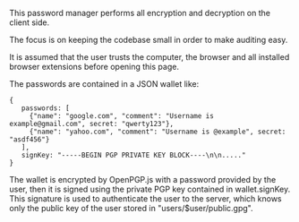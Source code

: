 This password manager performs all encryption and decryption on the client
side.

The focus is on keeping the codebase small in order to make auditing easy.

It is assumed that the user trusts the computer, the browser and all
installed browser extensions before opening this page.

The passwords are contained in a JSON wallet like:
```
{
   passwords: [
     {"name": "google.com", "comment": "Username is example@gmail.com", secret: "qwerty123"},
     {"name": "yahoo.com", "comment": "Username is @example", secret: "asdf456"}
   ],
   signKey: "-----BEGIN PGP PRIVATE KEY BLOCK----\n\n....."
}
```

The wallet is encrypted by OpenPGP.js with a password provided by the user,
then it is signed using the private PGP key contained in wallet.signKey.
This signature is used to authenticate the user to the server, which knows
only the public key of the user stored in "users/$user/public.gpg".


